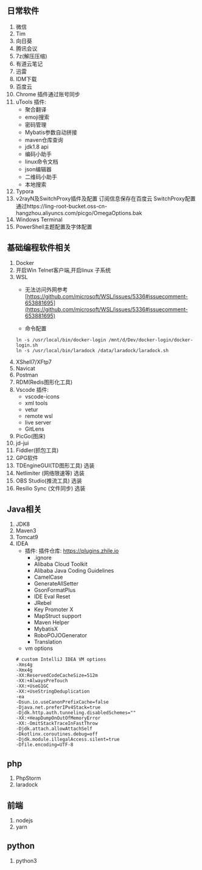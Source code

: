 ## 日常软件
1. 微信
2. Tim
3. 向日葵
4. 腾讯会议
5. 7z(解压压缩)
6. 有道云笔记
7. 迅雷
8. IDM下载
9. 百度云
10. Chrome
   插件通过账号同步
11. uTools
    插件:
    * 聚合翻译
    * emoji搜索
    * 密码管理
    * Mybatis参数自动拼接
    * maven仓库查询
    * jdk1.8 api
    * 编码小助手
    * linux命令文档
    * json编辑器
    * 二维码小助手
    * 本地搜索
12. Typora
13. v2rayN及SwitchProxy插件及配置
   订阅信息保存在百度云
   SwitchProxy配置通过https://ling-root-bucket.oss-cn-hangzhou.aliyuncs.com/picgo/OmegaOptions.bak
14. Windows Terminal
15. PowerShell主题配置及字体配置
## 基础编程软件相关
1. Docker
2. 开启Win Telnet客户端,开启linux 子系统
3. WSL
   * 无法访问外网参考
   [https://github.com/microsoft/WSL/issues/5336#issuecomment-653881695](https://github.com/microsoft/WSL/issues/5336#issuecomment-653881695)

   * 命令配置
   ```shell
   ln -s /usr/local/bin/docker-login /mnt/d/Dev/docker-login/docker-login.sh
   ln -s /usr/local/bin/laradock /data/laradock/laradock.sh
   ``` 
4. XShell7/XFtp7
5. Navicat
6. Postman
7. RDM(Redis图形化工具)
8. Vscode
   插件:
   * vscode-icons
   * xml tools
   * vetur
   * remote wsl
   * live server
   * GitLens
9.  PicGo(图床)
10. jd-jui
11. Fiddler(抓包工具)
12. GPG软件
13. TDEngineGUI(TD图形工具) 选装
14. Netlimiter (网络限速等) 选装 
15. OBS Studio(推流工具) 选装
16. Resilio Sync (文件同步) 选装

## Java相关
1. JDK8
2. Maven3
3. Tomcat9
4. IDEA
   * 插件:
     插件仓库: https://plugins.zhile.io
     * .ignore
     * Alibaba Cloud Toolkit
     * Alibaba Java Coding Guidelines
     * CamelCase
     * GenerateAllSetter
     * GsonFormatPlus
     * IDE Eval Reset
     * JRebel
     * Key Promoter X
     * MapStruct support
     * Maven Helper
     * MybatisX
     * RoboPOJOGenerator
     * Translation
   * vm options
   ```
   # custom IntelliJ IDEA VM options
   -Xms4g
   -Xmx4g
   -XX:ReservedCodeCacheSize=512m
   -XX:+AlwaysPreTouch
   -XX:+UseG1GC
   -XX:+UseStringDeduplication
   -ea
   -Dsun.io.useCanonPrefixCache=false
   -Djava.net.preferIPv4Stack=true
   -Djdk.http.auth.tunneling.disabledSchemes=""
   -XX:+HeapDumpOnOutOfMemoryError
   -XX:-OmitStackTraceInFastThrow
   -Djdk.attach.allowAttachSelf
   -Dkotlinx.coroutines.debug=off
   -Djdk.module.illegalAccess.silent=true
   -Dfile.encoding=UTF-8
   ```

## php
1. PhpStorm
2. laradock
## 前端
1. nodejs
2. yarn
## python
1. python3